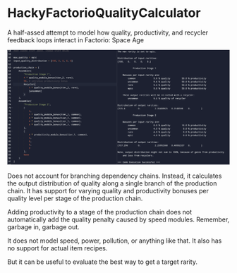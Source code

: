 # HackyFactorioQualityCalculator
A half-assed attempt to model how quality, productivity, and recycler feedback loops interact in Factorio: Space Age

![alt text](https://github.com/csp256/HackyFactorioQualityCalculator/blob/main/example.gif) 

Does not account for branching dependency chains. Instead, it calculates the output distribution of quality along a single branch of the production chain. It has support for varying quality and productivity bonuses per quality level per stage of the production chain.

Adding productivity to a stage of the production chain does not automatically add the quality penalty caused by speed modules. Remember, garbage in, garbage out.

It does not model speed, power, pollution, or anything like that. It also has no support for actual item recipes. 

But it can be useful to evaluate the best way to get a target rarity. 
